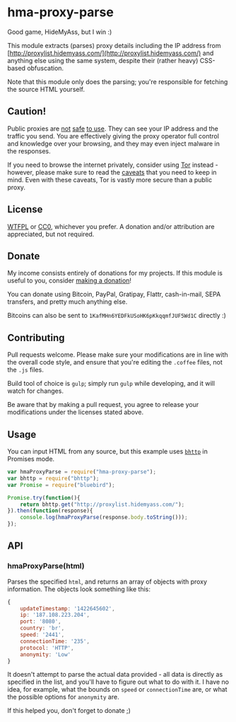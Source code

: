 # hma-proxy-parse

Good game, HideMyAss, but I win :)

This module extracts (parses) proxy details including the IP address from [http://proxylist.hidemyass.com/](http://proxylist.hidemyass.com/) and anything else using the same system, despite their (rather heavy) CSS-based obfuscation.

Note that this module only does the parsing; you're responsible for fetching the source HTML yourself.

## Caution!

Public proxies are [not](https://blog.haschek.at/post/fd9bc) [safe](http://blog.daviddworken.com/post/107949776854/scanning-for-malicious-proxies) [to use](https://github.com/ddworken/maliciousProxyScanner). They can see your IP address and the traffic you send. You are effectively giving the proxy operator full control and knowledge over your browsing, and they may even inject malware in the responses.

If you need to browse the internet privately, consider using [Tor](https://www.torproject.org/index.html.en) instead - however, please make sure to read the [caveats](https://www.torproject.org/download/download-easy.html.en#warning) that you need to keep in mind. Even with these caveats, Tor is vastly more secure than a public proxy.

## License

[WTFPL](http://www.wtfpl.net/txt/copying/) or [CC0](https://creativecommons.org/publicdomain/zero/1.0/), whichever you prefer. A donation and/or attribution are appreciated, but not required.

## Donate

My income consists entirely of donations for my projects. If this module is useful to you, consider [making a donation](http://cryto.net/~joepie91/donate.html)!

You can donate using Bitcoin, PayPal, Gratipay, Flattr, cash-in-mail, SEPA transfers, and pretty much anything else.

Bitcoins can also be sent to `1KafMHn6YEDFkUSoHK6pKkqqmfJUF5Wd1C` directly :)

## Contributing

Pull requests welcome. Please make sure your modifications are in line with the overall code style, and ensure that you're editing the `.coffee` files, not the `.js` files.

Build tool of choice is `gulp`; simply run `gulp` while developing, and it will watch for changes.

Be aware that by making a pull request, you agree to release your modifications under the licenses stated above.

## Usage

You can input HTML from any source, but this example uses [`bhttp`](https://www.npmjs.com/package/bhttp) in Promises mode.

```javascript
var hmaProxyParse = require("hma-proxy-parse");
var bhttp = require("bhttp");
var Promise = require("bluebird");

Promise.try(function(){
	return bhttp.get("http://proxylist.hidemyass.com/");
}).then(function(response){
	console.log(hmaProxyParse(response.body.toString()));
});
```

## API

### hmaProxyParse(html)

Parses the specified `html`, and returns an array of objects with proxy information. The objects look something like this:

```javascript
{
	updateTimestamp: '1422645602',
	ip: '187.108.223.204',
	port: '8080',
	country: 'br',
	speed: '2441',
	connectionTime: '235',
	protocol: 'HTTP',
	anonymity: 'Low'
}
```

It doesn't attempt to parse the actual data provided - all data is directly as specified in the list, and you'll have to figure out what to do with it. I have no idea, for example, what the bounds on `speed` or `connectionTime` are, or what the possible options for `anonymity` are.

If this helped you, don't forget to donate ;)
